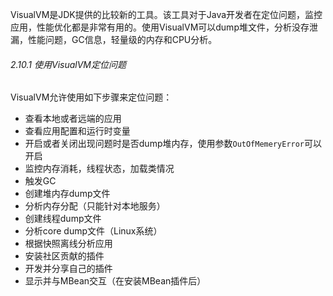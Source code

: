 
VisualVM是JDK提供的比较新的工具。该工具对于Java开发者在定位问题，监控应用，性能优化都是非常有用的。使用VisualVM可以dump堆文件，分析没存泄漏，性能问题，GC信息，轻量级的内存和CPU分析。

###### 2.10.1 使用VisualVM定位问题
VisualVM允许使用如下步骤来定位问题：
- 查看本地或者远端的应用
- 查看应用配置和运行时变量
- 开启或者关闭出现问题时是否dump堆内存，使用参数`OutOfMemeryError`可以开启
- 监控内存消耗，线程状态，加载类情况
- 触发GC
- 创建堆内存dump文件
- 分析内存分配（只能针对本地服务）
- 创建线程dump文件
- 分析core dump文件（Linux系统）
- 根据快照离线分析应用
- 安装社区贡献的插件
- 开发并分享自己的插件
- 显示并与MBean交互（在安装MBean插件后）






